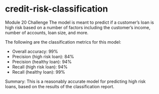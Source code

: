 # credit-risk-classification
Module 20 Challenge
 The model is meant to predict if a customer’s loan is high risk based on a number of factors including the customer’s income, number of accounts, loan size, and more. 

The following are the classification metrics for this model:
- Overall accuracy: 99%
- Precision (high risk loan): 84%
- Precision (healthy loan): 94%
- Recall (high risk loan): 94%
- Recall (healthy loan): 99%

Summary:
This is a reasonably accurate model for predicting high risk loans, based on the results of the classification report. 

